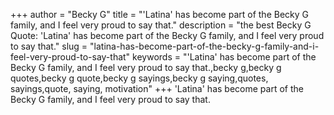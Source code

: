 +++
author = "Becky G"
title = "'Latina' has become part of the Becky G family, and I feel very proud to say that."
description = "the best Becky G Quote: 'Latina' has become part of the Becky G family, and I feel very proud to say that."
slug = "latina-has-become-part-of-the-becky-g-family-and-i-feel-very-proud-to-say-that"
keywords = "'Latina' has become part of the Becky G family, and I feel very proud to say that.,becky g,becky g quotes,becky g quote,becky g sayings,becky g saying,quotes, sayings,quote, saying, motivation"
+++
'Latina' has become part of the Becky G family, and I feel very proud to say that.
